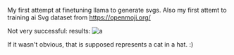 My first attempt at finetuning llama to generate svgs.
Also my first attemt to training ai
Svg dataset from https://openmoji.org/

Not very successful:
  results:
  ![a](https://github.com/user-attachments/assets/28949125-808f-4b49-bd03-a0acaa5f7ac8)

If it wasn't obvious, that is supposed represents a cat in a hat. :)
